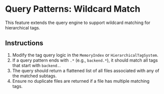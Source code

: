 # Query Patterns: Wildcard Match

This feature extends the query engine to support wildcard matching for hierarchical tags.

## Instructions

1.  Modify the tag query logic in the `MemoryIndex` or `HierarchicalTagSystem`.
2.  If a query pattern ends with `.*` (e.g., `backend.*`), it should match all tags that start with `backend.`.
3.  The query should return a flattened list of all files associated with any of the matched subtags.
4.  Ensure no duplicate files are returned if a file has multiple matching tags.

